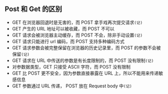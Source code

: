 ## Post 和 Get 的区别


* GET 在浏览器回退时是无害的，而 POST 拿手戏再次提交请求`(记)`
* GET 产生的 URL 地址可以被收藏，而 POST 不可以
* GET 请求会被浏览器主动缓存，而 POST 不会，除非手动设置`(记)`
* GET 请求只能进行 url 编码，而 POST 支持多种编码方式
* GET 请求参数会被完整保留在浏览器的历史记录里，而 POST 的参数不会被保留`(记)`
* GET 请求在 URL 中传送的参数是有长度限制的，而 POST 没有限制`(记)`
* 对参数据类型，GET 只接受 ASCII 字符，而 POST 没有限制
* GET 比 POST 更不安全，因为参数直接暴露在 URL 上，所以不能用来传递敏感信息
* GET 参数通过 URL 传递， POST 放在 Request body 中`(记)`